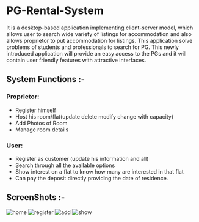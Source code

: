 # PG-Rental-System
It is a desktop-based application implementing client-server model, which allows user to search wide variety of listings for accommodation and also allows proprietor to put accommodation for listings. This application solve problems of students and professionals to search for PG. This newly introduced application will provide an easy access to the  PGs and it will contain user friendly features with attractive interfaces.

## System Functions :-
### Proprietor:
* Register himself
* Host his room/flat(update delete modify change with capacity)
* Add Photos of Room
* Manage room details

### User:
* Register as customer (update his information and all)
* Search through all the available options
* Show interest on a flat to know how many are interested in that flat
* Can pay the deposit directly providing the date of residence.

## ScreenShots :-
![home](https://user-images.githubusercontent.com/30001594/69753358-6c112780-1179-11ea-998a-c06463daeea2.jpeg)
![register](https://user-images.githubusercontent.com/30001594/69753422-95ca4e80-1179-11ea-9ee3-0d8b177b6d46.jpeg)
![add](https://user-images.githubusercontent.com/30001594/69753455-a7abf180-1179-11ea-8433-dcd822519cde.jpeg)
![show](https://user-images.githubusercontent.com/30001594/69753489-bbefee80-1179-11ea-828f-6f4e9343b20f.jpeg)


